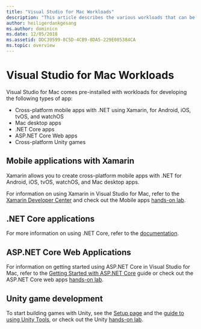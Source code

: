 ```yaml
---
title: "Visual Studio for Mac Workloads"
description: "This article describes the various workloads that can be used in Visual Studio for Mac, including Xamarin mobile apps, ASP.NET Core, and Unity for games."
author: heiligerdankgesang
ms.author: dominicn
ms.date: 12/05/2018
ms.assetid: DDC39599-8C5D-4CB9-8DA5-229E085384CA
ms.topic: overview
---
```

# Visual Studio for Mac Workloads

Visual Studio for Mac comes pre-installed with workloads for developing the following types of app:

* Cross-platform mobile apps with .NET using Xamarin, for Android, iOS, tvOS, and watchOS
* Mac desktop apps
* .NET Core apps
* ASP.NET Core Web apps
* Cross-platform Unity games

## Mobile applications with Xamarin

Xamarin allows you to create cross-platform mobile apps with .NET for Android, iOS, tvOS, watchOS, and Mac desktop apps.

For information on using Xamarin in Visual Studio for Mac, refer to the [Xamarin Developer Center](https://developer.xamarin.com/) and check out the Mobile apps [hands-on lab](https://github.com/Microsoft/vs4mac-labs/tree/master/Mobile/Getting-Started).

## .NET Core applications

For more information on using .NET Core, refer to the [documentation](/dotnet/core/).

## ASP.NET Core Web Applications

For information on getting started using ASP.NET Core in Visual Studio for Mac, refer to the [Getting Started with ASP.NET Core](asp-net-core.md) guide or check out the ASP.NET Core web apps [hands-on lab](https://github.com/Microsoft/vs4mac-labs/tree/master/Web/Getting-Started).

## Unity game development

To start building games with Unity, see the [Setup page](setup-vsmac-tools-unity.md) and the [guide to using Unity Tools](using-vsmac-tools-unity.md), or check out the Unity [hands-on lab](https://github.com/Microsoft/vs4mac-labs/tree/master/Unity/Getting-Started).

